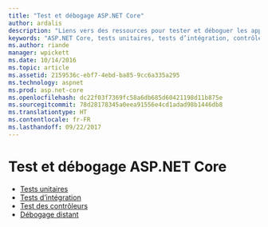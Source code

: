 ```yaml
---
title: "Test et débogage ASP.NET Core"
author: ardalis
description: "Liens vers des ressources pour tester et déboguer les applications ASP.NET Core."
keywords: "ASP.NET Core, tests unitaires, tests d’intégration, contrôleurs, débogage, débogage distant"
ms.author: riande
manager: wpickett
ms.date: 10/14/2016
ms.topic: article
ms.assetid: 2159536c-ebf7-4ebd-ba85-9cc6a335a295
ms.technology: aspnet
ms.prod: asp.net-core
ms.openlocfilehash: dc22f03f7369fc58a6db685d60421198d11b875e
ms.sourcegitcommit: 78d28178345a0eea91556e4cd1adad98b1446db8
ms.translationtype: HT
ms.contentlocale: fr-FR
ms.lasthandoff: 09/22/2017
---
```

# <a name="testing-and-debugging-aspnet-core"></a>Test et débogage ASP.NET Core

- [Tests unitaires](https://docs.microsoft.com/dotnet/articles/core/testing/unit-testing-with-dotnet-test)
- [Tests d’intégration](xref:testing/integration-testing)
- [Test des contrôleurs](xref:mvc/controllers/testing)
- [Débogage distant](https://docs.microsoft.com/visualstudio/debugger/remote-debugging-azure)
